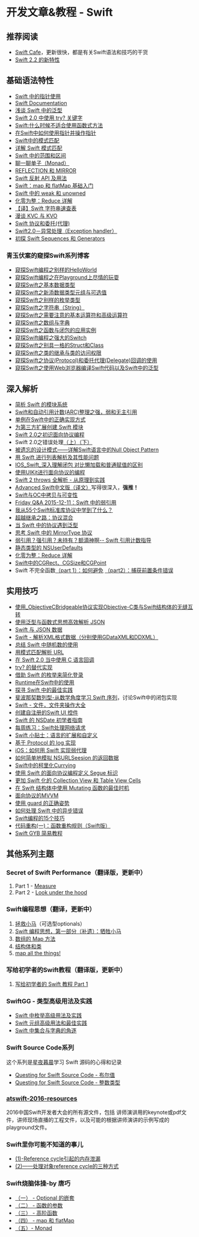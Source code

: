 # 开发文章&教程 - Swift
## 推荐阅读
- [Swift Cafe][1]，更新很快，都是有关Swift语法和技巧的干货
- [Swift 2.2 的新特性][2]

## 基础语法特性
- [Swift 中的指针使用][3]
- [Swift Documentation][4]
- [浅谈 Swift 中的泛型][5]
- [Swift 2.0 中使用 try? 关键字][6]
- [Swift:什么时候不适合使用函数式方法][7]
- [在Swift中如何使用指针并操作指针][8]
- [Swift中的模式匹配][9]
- [详解 Swift 模式匹配][10]
- [Swift 中的范围和区间][11]
- [聊一聊单子（Monad）][12]
- [REFLECTION 和 MIRROR][13]
- [Swift 反射 API 及用法][14]
- [Swift：map 和 flatMap 基础入门][15]
- [Swift 中的 weak 和 unowned][16]
- [化零为整：Reduce 详解][17]
- [【译】Swift 字符串速查表][18]
- [漫谈 KVC 与 KVO][19]
- [Swift 协议和委托(代理)][20]
- [Swift2.0－异常处理（Exception handler）][21]
- [初探 Swift Sequences 和 Generators][22]

### 青玉伏案的窥探Swift系列博客
- [窥探Swift编程之别样的HelloWorld][23]
- [窥探Swift编程之在Playground上尽情的玩耍][24]
- [窥探Swift之基本数据类型][25]
- [窥探Swift之新添数据类型元组与可选值][26]
- [窥探Swift之别样的枚举类型][27]
- [窥探Swift之字符串（String）][28]
- [窥探Swift之需要注意的基本运算符和高级运算符][29]
- [窥探Swift之数组与字典][30]
- [窥探Swift之函数与闭包的应用实例][31]
- [窥探Swift编程之强大的Switch][32]
- [窥探Swift之别具一格的Struct和Class][33]
- [窥探Swift之类的继承与类的访问权限][34]
- [窥探Swift之协议(Protocol)和委托代理(Delegate)回调的使用][35]
- [窥探Swift之使用Web浏览器编译Swift代码以及Swift中的泛型][36]


## 深入解析
- [简析 Swift 的模块系统][37]
- [Swift和自动引用计数(ARC)整理之强，弱和无主引用][38]
- [单例在Swift中的正确实现方式][39]
- [为第三方扩展创建 Swift 模块][40]
- [Swift 2.0之初识面向协议编程][41]
- Swift 2.0之错误处理[（上）][42][（下）][43]
- [被遗忘的设计模式——详解Swift语言中的Null Object Pattern][44]
- [用 Swift 进行列表解析及其性能问题][45]
- [IOS\_Swift\_深入理解闭包 对比懒加载和普通赋值的区别][46]
- [使用UIKit进行面向协议的编程][47]
- [Swift 2 throws 全解析 - 从原理到实践][48]
- [Advanced Swift中文版（译文）][49]写得很深入，**强推！**
- [Swift与OC中拷贝与可变性][50]
- [Friday Q&A 2015-12-11：Swift 中的弱引用][51]
- [我从55个Swift标准库协议中学到了什么？][52]
- [超越继承之路：协议混合][53]
- [当 Swift 中的协议遇到泛型][54]
- [思考 Swift 中的 MirrorType 协议][55]
- [弱引用？强引用？未持有？额滴神啊-- Swift 引用计数指导][56]
- [静态类型的 NSUserDefaults][57]
- [化零为整：Reduce 详解][58]
- [Swift中的CGRect、CGSize和CGPoint][59]
- Swift 不完全函数[（part 1）：如何避免][60] [（part2）：捕获前置条件错误][61]

## 实用技巧
- [使用\_ObjectiveCBridgeable协议实现Objective-C类与Swift结构体的无缝互转][62]
- [使用泛型与函数式思想高效解析 JSON][63]
- [Swift 与 JSON 数据][64]
- [Swift - 解析XML格式数据（分别使用GDataXML和DDXML）][65]
- [总结 Swift 中随机数的使用][66]
- [用模式匹配解析 URL][67]
- [在 Swift 2.0 当中使用 C 语言回调][68]
- [try? 的替代实现][69]
- [借助 Swift 的枚举来简化登录][70]
- [Runtime在Swift中的使用][71]
- [探寻 Swift 中的最佳实践][72]
- [斐波那契数列型-从数学角度学习 Swift 序列][73]，讨论Swift中的闭包实现
- [Swift - 文件，文件夹操作大全][74]
- [创建自注册的Swift UI 控件][75]
- [Swift 的 NSDate 初学者指南][76]
- [每周练习：Swift处理网络请求][77]
- [Swift 小贴士：语言的扩展和自定义][78]
- [基于 Protocol 的 log 实现][79]
- [iOS：如何用 Swift 实现弱代理][80]
- [如何简单地模拟 NSURLSeesion 的返回数据][81]
- [Swift中的柯里化Currying][82]
- [使用 Swift 的面向协议编程定义 Segue 标识][83]
- [更加 Swift 化的 Collection View 和 Table View Cells][84]
- [在 Swift 结构体中使用 Mutating 函数的最佳时机][85]
- [面向协议的MVVM][86]
- [使用 guard 的正确姿势][87]
- [如何处理 Swift 中的异步错误][88]
- [Swift编程的15个技巧][89]
- [代码重构(一)：函数重构规则（Swift版）][90]
- [Swift GYB 简易教程][91]

## 其他系列主题
### Secret of Swift Performance（翻译版，更新中）
1. Part 1 - [Measure][92]
2. Part 2 - [Look under the hood][93]

### Swift编程思想（翻译，更新中）
1. [拯救小马][94]（可选型optionals）
2. [Swift 编程思想，第一部分（补遗）：牺牲小马][95]
2. [数组的 Map 方法][96]
3. [结构体和类][97]
1. [map all the things!][98]

### 写给初学者的Swift教程（翻译版，更新中）
1. [写给初学者的 Swift 教程 Part 1][99]

### SwiftGG - 类型高级用法及实践
- [Swift 中枚举高级用法及实践][100]
- [Swift 元组高级用法和最佳实践][101]
- [Swift 中集合与字典的角逐][102]

### Swift Source Code系列
这个系列是[星夜暮晨][103]学习 Swift 源码的心得和记录
- [Questing for Swift Source Code - 布尔值][104]
- [Questing for Swift Source Code -  整数类型][105]

### [atswift-2016-resources][106]
2016中国Swift开发者大会的所有源文件，包括 讲师演讲用的keynote或pdf文件，讲师现场直播的工程文件，以及可能的根据讲师演讲的示例写成的playground文件。

### Swift里你可能不知道的事儿
- [(1)-Reference cycle引起的内存泄漏][107]
- [(2)——处理对象reference cycle的三种方式][108]

### Swift烧脑体操-by 唐巧
- [（一） - Optional 的嵌套][109]
- [（二） - 函数的参数][110]
- [（三） - 高阶函数][111]
- [（四） - map 和 flatMap][112]
- [（五）- Monad][113]

[1]:	http://swiftcafe.io/ "Swift Cafe"
[2]:	http://chengway.in/swift-2-2-de-xin-te-xing/
[3]:	http://onevcat.com/2015/01/swift-pointer/
[4]:	http://nshipster.cn/swift-documentation/
[5]:	http://swift.gg/2015/09/16/swift-generics/ "浅谈 Swift 中的泛型"
[6]:	http://swift.gg/2015/08/31/swift-2-lets-try/ "Swift 2.0 中使用 try? 关键字"
[7]:	http://swift.gg/2015/08/28/swift_when_the_functional_approach_is_not_right/ "Swift:什么时候不适合使用函数式方法"
[8]:	https://github.com/icepy/_posts/issues/3
[9]:	http://swift.gg/2015/10/16/swift-pattern-matching/ "Swift中的模式匹配"
[10]:	http://swift.gg/2015/10/27/swift-pattern-matching-in-detail/ "详解 Swift 模式匹配"
[11]:	http://swift.gg/2015/10/26/swift-ranges-and-intervals/ "Swift 中的范围和区间"
[12]:	http://swift.gg/2015/10/30/lets-talk-about-monads/ "聊一聊单子（Monad）"
[13]:	http://swifter.tips/reflect/
[14]:	http://swift.gg/2015/11/23/swift-reflection-api-what-you-can-do/ "Swift 反射 API 及用法"
[15]:	http://swift.gg/2015/11/26/swift-map-and-flatmap/ "Swift：map 和 flatMap 基础入门"
[16]:	http://swift.gg/2015/12/02/swift-weak-and-unowned/ "Swift 中的 weak 和 unowned"
[17]:	http://swift.gg/2015/12/10/reduce-all-the-things/ "化零为整：Reduce 详解"
[18]:	http://www.cocoachina.com/swift/20151218/14746.html
[19]:	http://swiftcafe.io/2016/01/03/kvc/ "漫谈 KVC 与 KVO"
[20]:	http://www.cnblogs.com/xilanglang/p/5143613.html "Swift 协议和委托(代理)"
[21]:	http://www.cnblogs.com/GarveyCalvin/p/5081608.html "Swift2.0－异常处理（Exception handler）"
[22]:	http://swift.gg/2016/03/10/experimenting-with-swift-2-sequencetype-generatortype/ "初探 Swift Sequences 和 Generators"
[23]:	http://www.cnblogs.com/ludashi/p/4451207.html "窥探Swift编程之别样的HelloWorld"
[24]:	http://www.cnblogs.com/ludashi/p/4451481.html "窥探Swift编程之在Playground上尽情的玩耍"
[25]:	http://www.cnblogs.com/ludashi/p/4454496.html "窥探Swift之基本数据类型"
[26]:	http://www.cnblogs.com/ludashi/p/4711010.html "窥探Swift之新添数据类型元组与可选值"
[27]:	http://www.cnblogs.com/ludashi/p/4721158.html "窥探Swift之别样的枚举类型"
[28]:	http://www.cnblogs.com/ludashi/p/4725018.html "窥探Swift之字符串（String）"
[29]:	http://www.cnblogs.com/ludashi/p/4963036.html "窥探Swift之需要注意的基本运算符和高级运算符"
[30]:	http://www.cnblogs.com/ludashi/p/5006321.html "窥探Swift之数组与字典"
[31]:	http://www.cnblogs.com/ludashi/p/4968837.html "窥探Swift之函数与闭包的应用实例"
[32]:	http://www.cnblogs.com/ludashi/p/5033542.html "窥探Swift编程之强大的Switch"
[33]:	http://www.cnblogs.com/ludashi/p/5044196.html "窥探Swift之别具一格的Struct和Class"
[34]:	http://www.cnblogs.com/ludashi/p/5048831.html "窥探Swift之类的继承与类的访问权限"
[35]:	http://www.cnblogs.com/ludashi/p/5057858.html "窥探Swift之协议(Protocol)和委托代理(Delegate)回调的使用"
[36]:	http://www.cnblogs.com/ludashi/p/5066286.html "窥探Swift之使用Web浏览器编译Swift代码以及Swift中的泛型"
[37]:	http://www.cocoachina.com/industry/20140621/8904.html
[38]:	http://www.devtf.cn/?p=462
[39]:	http://www.devtf.cn/?p=937
[40]:	http://andelf.github.io/blog/2015/01/23/swift-3rd-library-install-as-swift-modules/
[41]:	http://www.swiftyper.com/Swift/introducing-protocol-oriented-programming-in-swift-2.html "Swift 2.0之初识面向协议编程"
[42]:	http://www.swiftyper.com/Swift/swift2_error_handling.html
[43]:	http://www.swiftyper.com/Swift/swift2_error_handling_part_2.html
[44]:	http://www.csdn.net/article/2015-11-17/2826234-null-object-pattern-in-swift
[45]:	http://swift.gg/2015/10/29/list-comprehensions-and-performance-with-swift/ "用 Swift 进行列表解析及其性能问题"
[46]:	http://blog.csdn.net/zimo2013/article/details/50073691 "IOS_Swift_深入理解闭包 对比懒加载和普通赋值的区别"
[47]:	http://www.cocoachina.com/ios/20151208/14581.html
[48]:	http://www.ibm.com/developerworks/cn/mobile/mo-cn-swift/index.html "Swift 2 throws 全解析 - 从原理到实践"
[49]:	http://www.jianshu.com/p/18744b078508 "Advanced Swift中文版"
[50]:	http://649395594.github.io/blog/2015/12/23/swiftyu-oczhong-kao-bei-yu-ke-bian-xing/ "Swift与OC中拷贝与可变性"
[51]:	http://swift.gg/2015/12/28/friday-qa-2015-12-11-swift-weak-references/ "Friday Q&A 2015-12-11：Swift 中的弱引用"
[52]:	http://www.cocoachina.com/swift/20160107/14868.html
[53]:	http://chengway.in/chao-yue-ji-cheng-zhi-lu-xie-yi-hun-he/
[54]:	http://chengway.in/dang-swift-zhong-de-fan-xing-yu-dao-xie-yi/
[55]:	http://segmentfault.com/a/1190000004388185 "思考 Swift 中的 MirrorType 协议"
[56]:	http://www.cocoachina.com/swift/20160202/15182.html
[57]:	http://swift.gg/2016/02/17/nsuserdefaults-static/ "静态类型的 NSUserDefaults"
[58]:	http://swift.gg/2015/12/10/reduce-all-the-things/ "化零为整：Reduce 详解"
[59]:	http://www.jianshu.com/p/da3c2c30e072 "Swift中的CGRect、CGSize和CGPoint"
[60]:	http://www.cocoachina.com/swift/20160321/15729.html
[61]:	http://www.cocoachina.com/swift/20160323/15751.html
[62]:	http://southpeak.github.io/blog/2015/10/26/objectivecbridgeable-protocol-for-objectivec-class-and-swift-struct/
[63]:	http://codebuild.me/2015/09/14/efficient-json-in-swift-with-functional-concepts-and-generics/
[64]:	http://swiftcafe.io/2015/07/18/swift-json/
[65]:	http://www.hangge.com/blog/cache/detail_646.html
[66]:	http://www.cocoachina.com/swift/20151013/13624.html
[67]:	http://swift.gg/2015/09/15/urls-and-pattern-matching/
[68]:	http://swift.gg/2015/11/11/c-callbacks-in-swift/ "在 Swift 2.0 当中使用 C 语言回调"
[69]:	http://swift.gg/2015/10/13/alternatives-to-try-swiftlang/ "try? 的替代实现"
[70]:	https://realm.io/cn/news/david-east-simplifying-login-swift-enums/ "借助 Swift 的枚举来简化登录"
[71]:	https://github.com/icepy/_posts/issues/8
[72]:	https://realm.io/cn/news/gotocph-ash-furrow-best-practices-swift/ "探寻 Swift 中的最佳实践"
[73]:	http://swift.gg/2015/12/04/the-fibonacci-sequencetype/ "斐波那契数列型-从数学角度学习 Swift 序列"
[74]:	http://www.hangge.com/blog/cache/detail_527.html "Swift - 文件，文件夹操作大全"
[75]:	http://www.devtf.cn/?p=1162 "创建自注册的Swift UI 控件"
[76]:	http://swift.gg/2015/12/14/a-beginners-guide-to-nsdate-in-swift/ "Swift 的 NSDate 初学者指南"
[77]:	https://github.com/icepy/_posts/issues/10 "每周练习：Swift处理网络请求"
[78]:	http://www.cocoachina.com/swift/20151223/14774.html
[79]:	http://www.cocoachina.com/swift/20160118/14935.html
[80]:	http://swift.gg/2016/01/19/ios-weak-delegates-swift/ "iOS：如何用 Swift 实现弱代理"
[81]:	http://swift.gg/2016/01/22/an-easy-way-to-stub-nsurlsession/ "如何简单地模拟 NSURLSeesion 的返回数据"
[82]:	http://segmentfault.com/a/1190000004340919 "Swift中的柯里化Currying"
[83]:	http://swift.gg/2016/02/01/protocol-oriented-segue-identifiers-swift/ "使用 Swift 的面向协议编程定义 Segue 标识"
[84]:	http://swift.gg/2016/02/02/being-swifty-with-collection-view-and-table-view-cells/ "更加 Swift 化的 Collection View 和 Table View Cells"
[85]:	http://swift.gg/2016/02/06/when-to-use-mutating-functions-in-swift-structs/ "在 Swift 结构体中使用 Mutating 函数的最佳时机"
[86]:	http://liuduo.me/2015/12/13/pomvvm/ "面向协议的MVVM"
[87]:	http://swift.gg/2016/02/14/swift-guard-radix/ "使用 guard 的正确姿势"
[88]:	http://swift.gg/2016/02/16/async-errors/ "如何处理 Swift 中的异步错误"
[89]:	http://geek.csdn.net/news/detail/58593
[90]:	http://www.cnblogs.com/ludashi/p/5223241.html "代码重构(一)：函数重构规则（Swift版）"
[91]:	http://swift.gg/2016/03/04/a-short-swift-gyb-tutorial/ "Swift GYB 简易教程"
[92]:	http://southpeak.github.io/blog/2015/11/05/secret-of-swift-performance-part-1/
[93]:	http://southpeak.github.io/blog/2015/11/05/secret-of-swift-performance-part-2/
[94]:	http://swift.gg/2015/09/29/thinking-in-swift-1/ "Swift 编程思想，第一部分：拯救小马"
[95]:	http://swift.gg/2016/03/21/thinking-in-swift-1-addendum/ "Swift 编程思想，第一部分（补遗）：牺牲小马"
[96]:	http://swift.gg/2015/10/09/thinking-in-swift-2/ "Swift 编程思想，第二部分：数组的 Map 方法"
[97]:	http://alisoftware.github.io/swift/2015/10/03/thinking-in-swift-3/ "Swift编程思想第三部分：结构体和类"
[98]:	http://swift.gg/2015/10/22/thinking-in-swift-4/ "Swift 编程思想 Part 4：map all the things!"
[99]:	http://swift.gg/2015/11/13/swift-tutorial-for-beginners-part-1/ "写给初学者的 Swift 教程 Part 1"
[100]:	http://swift.gg/2015/11/20/advanced-practical-enum-examples/ "Swift 中枚举高级用法及实践"
[101]:	http://swift.gg/2015/10/10/tuples-swift-advanced-usage-best-practices/ "Swift 元组高级用法和最佳实践"
[102]:	http://swift.gg/2016/01/20/sets-vs-dictionaries-smackdown-in-swiftlang/ "Swift 中集合与字典的角逐"
[103]:	http://www.jianshu.com/users/ef1058d2d851 "星夜暮晨"
[104]:	http://www.jianshu.com/p/217510b270f1 "Questing for Swift Source Code - 布尔值"
[105]:	http://www.jianshu.com/p/ae67b4d37159 "Questing for Swift Source Code -  整数类型"
[106]:	https://github.com/atConf/atswift-2016-resources "atswift-2016-resources"
[107]:	http://segmentfault.com/a/1190000004331260 "Swift里你可能不知道的事儿(1)-Reference cycle引起的内存泄漏"
[108]:	http://segmentfault.com/a/1190000004345727 "Swift里你可能不知道的事儿(2)——处理对象reference cycle的三种方式"
[109]:	http://www.infoq.com/cn/articles/swift-brain-gym-optional
[110]:	http://www.infoq.com/cn/articles/swift-brain-gym-arguments?utm_campaign=rightbar_v2&utm_source=infoq&utm_medium=articles_link&utm_content=link_text "Swift 烧脑体操（二） - 函数的参数"
[111]:	http://www.infoq.com/cn/articles/swift-brain-gym-high-order-function?utm_campaign=rightbar_v2&utm_source=infoq&utm_medium=articles_link&utm_content=link_text "Swift 烧脑体操（三） - 高阶函数"
[112]:	http://www.infoq.com/cn/articles/swift-brain-gym-map-and-flatmap?utm_campaign=rightbar_v2&utm_source=infoq&utm_medium=articles_link&utm_content=link_text "Swift 烧脑体操（四） - map 和 flatMap"
[113]:	http://www.infoq.com/cn/articles/swift-brain-gym-monad?utm_campaign=rightbar_v2&utm_source=infoq&utm_medium=articles_link&utm_content=link_text "Swift 烧脑体操（五）- Monad"